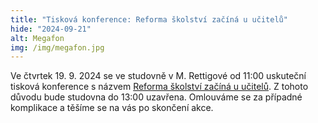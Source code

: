 ```yaml
---
title: "Tisková konference: Reforma školství začíná u učitelů"
hide: "2024-09-21"
alt: Megafon
img: /img/megafon.jpg
---
```


Ve čtvrtek 19. 9. 2024 se ve studovně v M. Rettigové od 11:00 uskuteční tisková
konference s názvem <a href="https://pedf.cuni.cz/PEDF-61.html?event=28280&lang=cz">Reforma školství začíná u učitelů</a>. Z tohoto důvodu bude
studovna do 13:00 uzavřena. Omlouváme se za případné komplikace a těšíme se na
vás po skončení akce.


